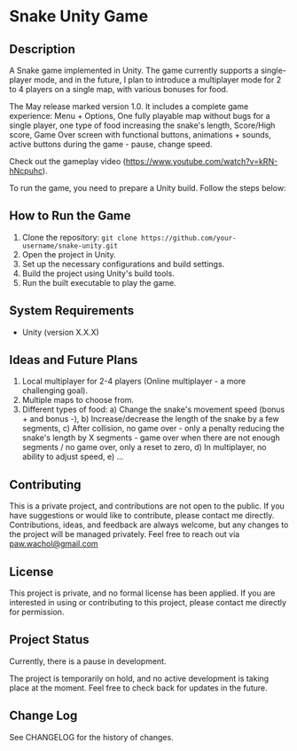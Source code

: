 # Snake Unity Game

## Description

A Snake game implemented in Unity. The game currently supports a single-player mode, and in the future, I plan to introduce a multiplayer mode for 2 to 4 players on a single map, with various bonuses for food.

The May release marked version 1.0.
It includes a complete game experience: Menu + Options, One fully playable map without bugs for a single player, one type of food increasing the snake's length, Score/High score, Game Over screen with functional buttons, animations + sounds, active buttons during the game - pause, change speed.

Check out the gameplay video (https://www.youtube.com/watch?v=kRN-hNcpuhc).

To run the game, you need to prepare a Unity build. Follow the steps below:

## How to Run the Game

1. Clone the repository: `git clone https://github.com/your-username/snake-unity.git`
2. Open the project in Unity.
3. Set up the necessary configurations and build settings.
4. Build the project using Unity's build tools.
5. Run the built executable to play the game.

## System Requirements

- Unity (version X.X.X)

## Ideas and Future Plans

1. Local multiplayer for 2-4 players (Online multiplayer - a more challenging goal).
2. Multiple maps to choose from.
3. Different types of food:
   a) Change the snake's movement speed (bonus + and bonus -),
   b) Increase/decrease the length of the snake by a few segments,
   c) After collision, no game over - only a penalty reducing the snake's length by X segments - game over when there are not enough segments / no game over, only a reset to zero,
   d) In multiplayer, no ability to adjust speed,
   e) ...


## Contributing

This is a private project, and contributions are not open to the public. If you have suggestions or would like to contribute, please contact me directly. Contributions, ideas, and feedback are always welcome, but any changes to the project will be managed privately. Feel free to reach out via paw.wachol@gmail.com

## License

This project is private, and no formal license has been applied. If you are interested in using or contributing to this project, please contact me directly for permission.

## Project Status

Currently, there is a pause in development.

The project is temporarily on hold, and no active development is taking place at the moment. Feel free to check back for updates in the future.

## Change Log

See CHANGELOG for the history of changes.
